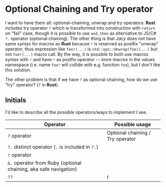 # Optional Chaining and Try operator

I want to have them all: optional-chaining, unwrap and try operators.
**Rust** includes try operator `?` which is transformed into construction with `return` on "fail" case, though it is possible to use `and_then` as alternative to JS/C# `?.` operator (optional chaining).
The other thing is that _Jacy_ does not have same syntax for macros as **Rust** because `!` is reserved as postfix "unwrap" operator, thus expression like `foo!(...)` is `std::ops::Unwrap(foo)(...)` but not `foo!(...)` macro call.
By the way, it is possible to both use macros syntax with `!` and have `!` as postfix operator -- store macros in the values namespace (i.e. name `foo!` will collide with e.g. function `foo`), but I don't like this solution.

The other problem is that if we have `?` as optional chaining, how do we use "try" operator? (`?` in **Rust**).

## Initials

I'd like to describe all the possible operators/ways to implement I see.

| Operator | Possible usage |
| -------- | -------------- |
| `?` operator | Optional chaining / Try operator |
| `?.` distinct operator (`.` is included in `?.`) |  |
| `!` operator |  |
| `&.` operator from Ruby (optional chaining, aka safe navigation) |  |
| `??` | I 
